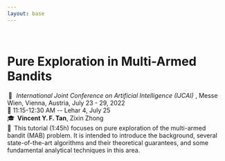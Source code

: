 ```yaml
---
layout: base
---
```


<br/>
  
 
# Pure Exploration in Multi-Armed Bandits
&thinsp;📍&thinsp;&thinsp;
<i> International Joint Conference on Artificial Intelligence (IJCAI) </i>, Messe Wien, Vienna, Austria, July 23 - 29, 2022
<br>
🎫 11:15-12:30 AM -- Lehar 4, July 25
<br>
🎓&thinsp; <!--  %🎙️ &thinsp; -->
<b> Vincent Y.&thinsp;F. Tan</b>, Zixin Zhong 
<br>
&#128172;&thinsp;<!-- &thinsp; -->
This tutorial (1:45h) focuses on pure exploration of the multi-armed bandit (MAB) problem. It is intended to introduce the background, several state-of-the-art algorithms and their theoretical guarantees, and some fundamental analytical techniques in this area.
<!-- <b>Abstract </b> 
<br> &nbsp;&nbsp;&nbsp;&nbsp;&nbsp;&nbsp; -->

<!-- <details>
<summary> 
  <span style="font-family:serif-primary; font-color:default-color; font-size:16px;">More info</span>
  </summary>
         &nbsp;&nbsp;&nbsp;&nbsp;<span style="font-family:serif-primary; font-color:default-color; font-size:16px;">will be posted here.</span>
</details> -->
<!-- <details>
<summary>   -->
<!--   <span style="font-family:serif-primary; font-color:default-shade;">More info</span> -->
<!--   <span style="background-color:blue">More info</span> --> 
<!-- <figure class="highlight"> -->
<!--     <pre> -->
<!--         <code class="language-ruby" data-lang="ruby"> -->
<!--         <span class="nb">puts</span> <span class="s1">'Expanded message'</span> -->
<!--         </code> -->
<!--     </pre> -->
<!-- </figure> -->
<!-- </details> -->
  
